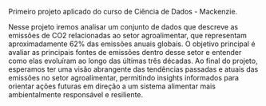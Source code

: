 Primeiro projeto aplicado do curso de Ciência de Dados - Mackenzie.

Nesse projeto iremos analisar um conjunto de dados que descreve as emissões de CO2 relacionadas ao setor agroalimentar, que representam aproximadamente 62% das emissões anuais globais.
O objetivo principal é avaliar as principais fontes de emissões dentro desse setor e entender como elas evoluíram ao longo das últimas três décadas.
Ao final do projeto, esperamos ter uma visão abrangente das tendências passadas e atuais das emissões no setor agroalimentar, permitindo insights informados para orientar ações futuras em direção a um sistema alimentar mais ambientalmente responsável e resiliente.
